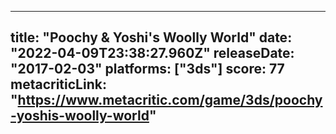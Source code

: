 
---
title: "Poochy & Yoshi's Woolly World"
date: "2022-04-09T23:38:27.960Z"
releaseDate: "2017-02-03"
platforms: ["3ds"]
score: 77
metacriticLink: "https://www.metacritic.com/game/3ds/poochy-yoshis-woolly-world"
---
